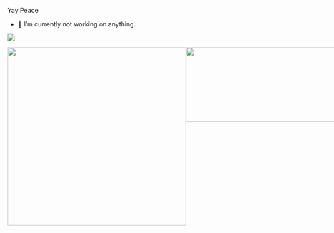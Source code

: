 Yay Peace

<!-- **vorkey/vorkey** is a ✨ _special_ ✨ repository because its `README.md` (this file) appears on your GitHub profile. -->

- 🔭 I’m currently not working on anything.

![](https://komarev.com/ghpvc/?username=vorkey&color=41B883)

<div style="display: flex; justify-content: space-between;">
  <img src="https://github-readme-stats.vercel.app/api?username=vorkey&show_icons=true&theme=vue&include_all_commits=true&count_private=true" width="400"/>
  <img src="https://github-readme-stats.vercel.app/api/top-langs/?username=vorkey&layout=compact&theme=vue&count_private=true" width="400" height="167"/>
</div>

<!-- - 👯 I’m looking to collaborate on ... 
- 🤔 I’m looking for help with ...
- 💬 Ask me about ...
- 📫 How to reach me: ...
- 😄 Pronouns: ...
- ⚡ Fun fact: ... -->
